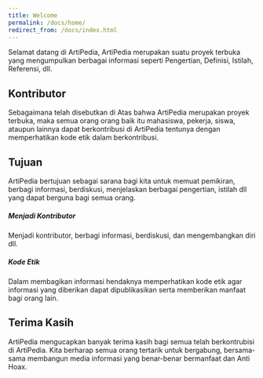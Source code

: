 ```yaml
---
title: Welcome
permalink: /docs/home/
redirect_from: /docs/index.html
---
```


Selamat datang di ArtiPedia, ArtiPedia merupakan suatu proyek terbuka yang mengumpulkan berbagai informasi seperti Pengertian, Definisi, Istilah, Referensi, dll.

## Kontributor

Sebagaimana telah disebutkan di Atas bahwa ArtiPedia merupakan proyek terbuka, maka semua orang orang baik itu mahasiswa, pekerja, siswa, ataupun lainnya dapat berkontribusi di ArtiPedia tentunya dengan memperhatikan kode etik dalam berkontribusi.

## Tujuan

ArtiPedia bertujuan sebagai sarana bagi kita untuk memuat pemikiran, berbagi informasi, berdiskusi, menjelaskan berbagai pengertian, istilah dll yang dapat berguna bagi semua orang.

<div class="note">
  <h5>Menjadi Kontributor</h5>
  <p>Menjadi kontributor, berbagi informasi, berdiskusi, dan mengembangkan diri dll.</p>
</div>

<div class="note info">
  <h5>Kode Etik</h5>
  <p>Dalam membagikan informasi hendaknya memperhatikan kode etik agar informasi yang diberikan dapat dipublikasikan serta memberikan manfaat bagi orang lain. </p>
</div>

## Terima Kasih

ArtiPedia mengucapkan banyak terima kasih bagi semua telah berkontrubisi di ArtiPedia. Kita berharap semua orang tertarik untuk bergabung, bersama-sama membangun media informasi yang benar-benar bermanfaat dan Anti Hoax.


